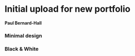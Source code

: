 # Initial upload for new portfolio
#### Paul Bernard-Hall

### Minimal design 

### Black & White 






